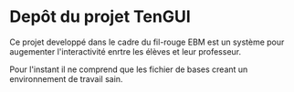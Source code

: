 Depôt du projet TenGUI
=====================

Ce projet developpé dans le cadre du fil-rouge EBM est un système pour augementer l'interactivité enrtre les élèves et leur professeur.

Pour l'instant il ne comprend que les fichier de bases creant un environnement de travail sain.
